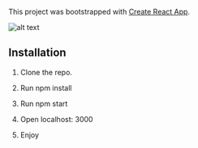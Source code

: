 This project was bootstrapped with [Create React App](https://github.com/facebook/create-react-app).

![alt text](https://github.com/dyanakie/Currency-Converter/tree/master/public/sample.jpg)

## Installation

1. Clone the repo.

2. Run npm install 

3. Run npm start

4. Open localhost: 3000

5. Enjoy


